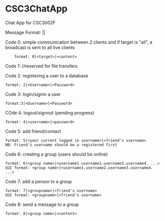# CSC3ChatApp
Chat App for CSC3002F


Message Format: <command>|<target>|<content>

Code 0: simple communication between 2 clients and if target is "all", a broadcast is sent to all live clients

        format: 0|<target>|<content>

Code 1: //reserved for file transfers 

Code 2: registering a user to a database

    format: 2|<Username>|<Password>

Code 3: login/signin a user

    format:3|<Username>|<Password>

COde 4: logout/signout (pending progress)
    
    format: 4|<username>|<password>

Code 5: add friend/contact

    format: 5|<your current logged in username>|<friend's username>
    NB: Friend's username should be a registered first

Code 6: creating a group (users should be online)

    format: 6|<group name>|<username1.username2.username3.username4. ...>
    GUI format: <group name>|<username1.username2.username3.username4. ...>
   


Code 7: add a person to a group

    format: 7|<groupname>|<friend's username>
    GUI format: <groupname>|<friend's username>
    

Code 8: send a message to a group

    format: 8|<group name>|<content>
